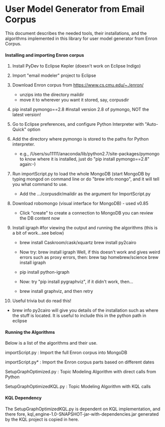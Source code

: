 User Model Generator from Email Corpus
=============

This document describes the needed tools, their installations, and the algorithms implemented in this library for user model generator from Enron Corpus.

<h4>Installing and importing Enron corpus</h4>

1.	Install PyDev to Eclipse Kepler (doesn't work on Eclipse Indigo)
2.	Import "email modeler" project to Eclipse
3.	Download Enron corpus from https://www.cs.cmu.edu/~./enron/
    -  unzips into the directory maildir 
    -	 move it to wherever you want it stored, say, corpusdir
4.	pip install pymongo==2.8 #install version 2.8 of pymongo, NOT the latest version!
5.	Go to Eclipse preferences, and configure Python Interpreter with "Auto-Quick" option
6.	Add the directory where pymongo is stored to the paths for Python interpreter.
      -  e.g., /Users/su11111/anaconda/lib/python2.7/site-packages/pymongo
        to know where it is installed, just do "pip install pymongo==2.8" again:-)
7.	Run importScript.py to load the whole MongoDB (start MongoDB by typing mongod on command line or do "brew info mongo", and it will tell you what command to use.
       - Add the .../corpusdir/maildir as the argument for ImportScript.py
8.	Download robomongo (visual interface for MongoDB) - used v0.85
      -  Click "create" to create a connection to MongoDB
        you can review the DB content now
9.	Install igraph #for viewing the output and running the algorithms (this is a bit of work...see below)

     - brew install Caskroom/cask/xquartz brew install py2cairo
      
     - Now try: brew install igraph Well, if this doesn't work and gives weird errors such as proxy errors, then: brew tap homebrew/science brew install igraph
      
    - pip install python-igraph
      
    - Now: try "pip install pygraphviz", if it didn't work, then...
      
    - brew install graphviz, and then retry
10.	Useful trivia but do read this!

 - brew info py2cairo will give you details of the installation such as where the stuff is located. It is useful to include this in the python path in eclipse

<h4>Running the Algorithms</h4>

Below is a list of the algorithms and their use.

importScript.py :	Import the full Enron corpus into MongoDB

importScript.py* :	Import the Enron corpus parts based on different dates

SetupGraphOptimized.py	: Topic Modeling Algorithm with direct calls from Python

SetupGraphOptimizedKQL.py :	Topic Modeling Algorithm with KQL calls

<h4>KQL Dependency</h4>
The SetupGraphOptimizedKQL.py is dependent on KQL implementation, and there fore, kql_engine-1.0-SNAPSHOT-jar-with-dependencies.jar generated by the KQL project is copied in here.



